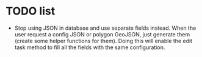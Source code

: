 # TODO list

* Stop using JSON in database and use separate fields instead. When the user request a config JSON or
  polygon GeoJSON, just generate them (create some helper functions for them). Doing this will enable
  the edit task method to fill all the fields with the same configuration.
